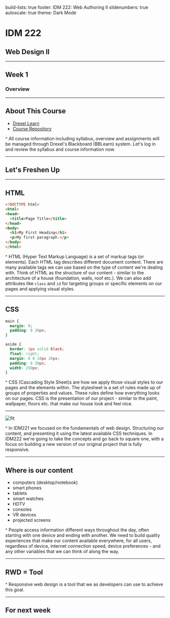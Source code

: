 build-lists: true
footer: IDM 222: Web Authoring II
slidenumbers: true
autoscale: true
theme: Dark Mode

# IDM 222

## Web Design II

---

## Week 1

### Overview

---

## About This Course

- [Drexel Learn](https://learn.dcollege.net/webapps/login/)
- [Course Repository](https://github.com/philsinatra/IDM222)

^ All course information including syllabus, overview and assignments will be managed through Drexel's Blackboard (BBLearn) system. Let's log in and review the syllabus and course information now.

---

## Let's Freshen Up

---

## HTML

```html
<!DOCTYPE html>
<html>
<head>
  <title>Page Title</title>
</head>
<body>
  <h1>My First Heading</h1>
  <p>My first paragraph.</p>
</body>
</html>
```

^ HTML (Hyper Text Markup Language) is a set of markup tags (or elements). Each HTML tag describes different document content. There are many available tags we can use based on the type of content we're dealing with. Think of HTML as the structure of our content - similar to the architecture of a house (foundation, walls, roof etc.). We can also add attributes like `class` and `id` for targeting groups or specific elements on our pages and applying visual styles.

---

## CSS

```css
main {
  margin: 0;
  padding: 0 20px;
}

aside {
  border: 1px solid black;
  float: right;
  margin: 0 0 10px 20px;
  padding: 0 20px;
  width: 250px;
}
```

^ CSS (Cascading Style Sheet)s are how we apply those visual styles to our pages and the elements within. The stylesheet is a set of rules made up of groups of properties and values. These rules define how everything looks on our pages. CSS is the presentation of our project - similar to the paint, wallpaper, floors etc. that make our house look and feel nice.

---

![fit](http://blog.froont.com/content/images/2014/11/08_Desktop-first-vs-Mobile-first-3.gif)

^ In IDM221 we focused on the fundamentals of web design. Structuring our content, and presenting it using the latest available CSS techniques. In IDM222 we're going to take the concepts and go back to square one, with a focus on building a new version of our original project that is fully responsive.

---

## Where is our content

- computers (desktop/notebook)
- smart phones
- tablets
- smart watches
- HDTV
- consoles
- VR devices
- projected screens

^ People access information different ways throughout the day, often starting with one device and ending with another. We need to build quality experiences that make our content available everywhere, for all users, regardless of device, internet connection speed, device preferences - and any other variables that we can think of along the way.

---

## RWD = Tool

^ Responsive web design is a tool that we as developers can use to achieve this goal.

---

## For next week
